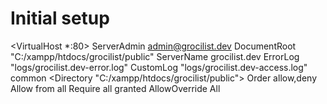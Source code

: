 # Initial setup

<VirtualHost *:80>
       ServerAdmin admin@grocilist.dev
       DocumentRoot "C:/xampp/htdocs/grocilist/public"
       ServerName grocilist.dev
       ErrorLog "logs/grocilist.dev-error.log"
   CustomLog "logs/grocilist.dev-access.log" common
       <Directory "C:/xampp/htdocs/grocilist/public">
           Order allow,deny
        Allow from all
        Require all granted
   AllowOverride All
       </Directory>
</VirtualHost>
